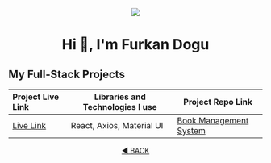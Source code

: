 <p align="center"><img src="https://i.imgur.com/A6bWGFl.gif"/>

<h1 align="center">Hi 👋, I'm Furkan Dogu</h1>

## My Full-Stack Projects

  Project Live Link       |Libraries and Technologies I use     | Project Repo Link   
:-------------------------|-------------------------|-------------------------
|[Live Link](https://library-fe-two.vercel.app/)|React, Axios, Material UI|[Book Management System](https://github.com/furkan-dogu/Library-FE)

<div align="center">
  <a align="center" href="https://github.com/furkan-dogu">◀ BACK</a>
</div>
